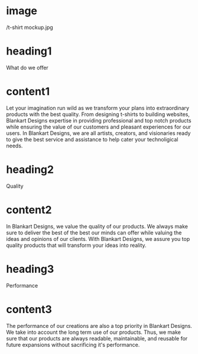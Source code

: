 # image

/t-shirt mockup.jpg

# heading1

What do we offer

# content1

Let your imagination run wild as we transform your plans into extraordinary products with the best quality. From designing t-shirts to building websites, Blankart Designs expertise in providing professional and top notch products while ensuring the value of our customers and pleasant experiences for our users. In Blankart Designs, we are all artists, creators, and visionaries ready to give the best service and assistance to help cater your technoligical needs.

# heading2

Quality

# content2

In Blankart Designs, we value the quality of our products. We always make sure to deliver the best of the best our minds can offer while valuing the ideas and opinions of our clients. With Blankart Designs, we assure you top quality products that will transform your ideas into reality.

# heading3

Performance

# content3

The performance of our creations are also a top priority in Blankart Designs. We take into account the long term use of our products. Thus, we make sure that our products are always readable, maintainable, and reusable for future expansions without sacrificing it's performance.

